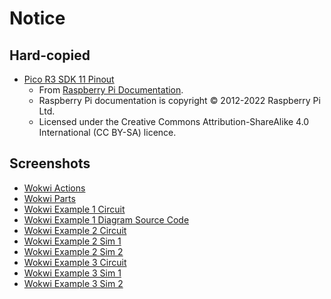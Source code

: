 # Notice

## Hard-copied

- [Pico R3 SDK 11 Pinout](pico-r3-sdk11-pinout.svg)
    - From [Raspberry Pi Documentation](https://www.raspberrypi.com/documentation/microcontrollers/raspberry-pi-pico.html).
    - Raspberry Pi documentation is copyright © 2012-2022 Raspberry Pi Ltd.
    - Licensed under the  Creative Commons Attribution-ShareAlike 4.0 
      International (CC BY-SA) licence.

## Screenshots

- [Wokwi Actions](wokwi-actions.png)
- [Wokwi Parts](wokwi-parts.png)
- [Wokwi Example 1 Circuit](wokwi-example-1-circuit.png)
- [Wokwi Example 1 Diagram Source Code](wokwi-example-1-diagram-src-code.png)
- [Wokwi Example 2 Circuit](wokwi-example-2-circuit.png)
- [Wokwi Example 2 Sim 1](wokwi-example-2-sim-1.png)
- [Wokwi Example 2 Sim 2](wokwi-example-2-sim-2.png)
- [Wokwi Example 3 Circuit](wokwi-example-3-circuit.png)
- [Wokwi Example 3 Sim 1](wokwi-example-3-sim-1.png)
- [Wokwi Example 3 Sim 2](wokwi-example-3-sim-2.png)